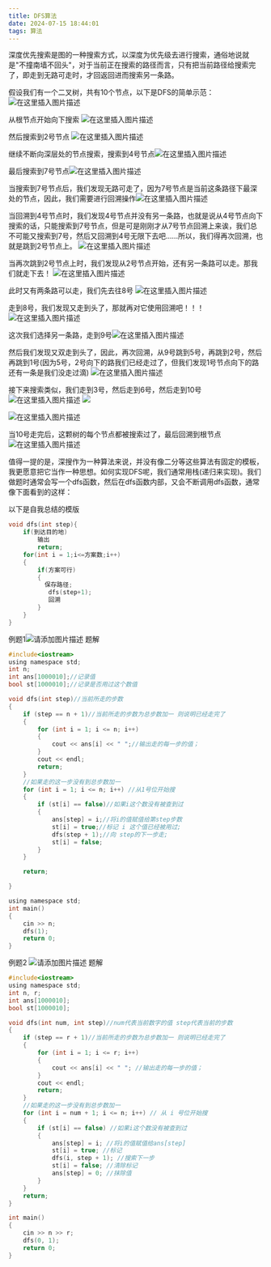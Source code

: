 ```yaml
---
title: DFS算法
date: 2024-07-15 18:44:01
tags: 算法
---
```


深度优先搜索是图的一种搜索方式，以深度为优先级去进行搜索，通俗地说就是"不撞南墙不回头"，对于当前正在搜索的路径而言，只有把当前路径给搜索完了，即走到无路可走时，才回返回进而搜索另一条路。

假设我们有一个二叉树，共有10个节点，以下是DFS的简单示范：![在这里插入图片描述](DFS算法/1.png)

从根节点开始向下搜索
![在这里插入图片描述](DFS算法/2.png)

然后搜索到2号节点
![在这里插入图片描述](DFS算法/3.png)

继续不断向深层处的节点搜索，搜索到4号节点![在这里插入图片描述](DFS算法/4.png)

最后搜索到7号节点![在这里插入图片描述](DFS算法/5.png)

当搜索到7号节点后，我们发现无路可走了，因为7号节点是当前这条路径下最深处的节点，因此，我们需要进行回溯操作![在这里插入图片描述](DFS算法/6.png)

当回溯到4号节点时，我们发现4号节点并没有另一条路，也就是说从4号节点向下搜索的话，只能搜索到7号节点，但是可是刚刚才从7号节点回溯上来诶，我们总不可能又搜索到7号，然后又回溯到4号无限下去吧......所以，我们得再次回溯，也就是跳到2号节点上。
![在这里插入图片描述](DFS算法/7.png)

当再次跳到2号节点上时，我们发现从2号节点开始，还有另一条路可以走。那我们就走下去！
![在这里插入图片描述](DFS算法/8.png)

此时又有两条路可以走，我们先去往8号
![在这里插入图片描述](DFS算法/9.png)

走到8号，我们发现又走到头了，那就再对它使用回溯吧！！！
![在这里插入图片描述](DFS算法/10.png)

这次我们选择另一条路，走到9号![在这里插入图片描述](DFS算法/11.png)

然后我们发现又双走到头了，因此，再次回溯，从9号跳到5号，再跳到2号，然后再跳到1号(因为5号，2号向下的路我们已经走过了，但我们发现1号节点向下的路还有一条是我们没走过滴)
![在这里插入图片描述](DFS算法/12.png)

接下来搜索类似，我们走到3号，然后走到6号，然后走到10号![在这里插入图片描述](DFS算法/13.png)
![ ](DFS算法/14.png)

![在这里插入图片描述](DFS算法/15.png)

当10号走完后，这颗树的每个节点都被搜索过了，最后回溯到根节点
![在这里插入图片描述](DFS算法/16.png)

值得一提的是，深搜作为一种算法来说，并没有像二分等这些算法有固定的模板，我更愿意把它当作一种思想。如何实现DFS呢，我们通常用栈(递归来实现)。我们做题时通常会写一个dfs函数，然后在dfs函数内部，又会不断调用dfs函数，通常像下面看到的这样：

以下是自我总结的模版
~~~c
void dfs(int step){
	if(到达目的地)
        输出
        return;
    for(int i = 1;i<=方案数;i++)
    {
        if(方案可行)
        {
		  保存路径;
           dfs(step+1);
           回溯
        }
	}
}
~~~
例题1![请添加图片描述](DFS算法/17.png)
题解
~~~c
#include<iostream>
using namespace std;
int n;
int ans[1000010];//记录值
bool st[1000010];//记录是否用过这个数值

void dfs(int step)//当前所走的步数
{
	if (step == n + 1)//当前所走的步数为总步数加一 则说明已经走完了
	{
		for (int i = 1; i <= n; i++)
		{
			cout << ans[i] << " ";//输出走的每一步的值；
		}
		cout << endl;
		return;
	}
	//如果走的这一步没有到总步数加一
	for (int i = 1; i <= n; i++) //从1号位开始搜
	{
		if (st[i] == false)//如果i这个数没有被查到过
		{
			ans[step] = i;//将i的值赋值给第step步数
			st[i] = true;//标记 i 这个值已经被用过;
			dfs(step + 1);//向 step的下一步走;
			st[i] = false;
		}
	}

	return;

}

using namespace std;
int main()
{
	cin >> n;
	dfs(1);
	return 0;
}
~~~
例题2
![请添加图片描述](DFS算法/18.png)
题解
~~~c
#include<iostream>
using namespace std;
int n, r;
int ans[1000010];
bool st[1000010];

void dfs(int num, int step)//num代表当前数字的值 step代表当前的步数
{
	if (step == r + 1)//当前所走的步数为总步数加一 则说明已经走完了
	{
		for (int i = 1; i <= r; i++)
		{ 
			cout << ans[i] << " "; //输出走的每一步的值；
		}
		cout << endl;
		return;
	}
	//如果走的这一步没有到总步数加一
	for (int i = num + 1; i <= n; i++) // 从 i 号位开始搜
	{
		if (st[i] == false) //如果i这个数没有被查到过
		{
			ans[step] = i; //将i的值赋值给ans[step]
			st[i] = true; //标记
			dfs(i, step + 1); //搜索下一步
			st[i] = false; //清除标记
			ans[step] = 0; //抹除值
		}
	}
	return;
}

int main()
{
	cin >> n >> r;
	dfs(0, 1);
	return 0;
}
~~~
